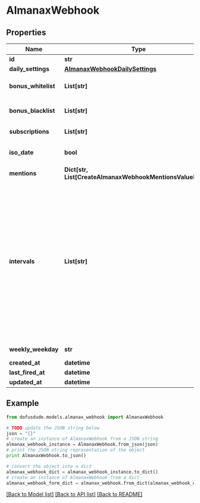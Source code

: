# AlmanaxWebhook



## Properties

Name | Type | Description | Notes
------------ | ------------- | ------------- | -------------
**id** | **str** |  | [optional] 
**daily_settings** | [**AlmanaxWebhookDailySettings**](AlmanaxWebhookDailySettings.md) |  | [optional] 
**bonus_whitelist** | **List[str]** | Only post when these bonuses come up. From all available bonuses (ids) from /dofus2/meta/{language}/almanax/bonuses. | [optional] 
**bonus_blacklist** | **List[str]** | Skip the day when these bonuses come up. From all available bonuses (ids) from /dofus2/meta/{language}/almanax/bonuses | [optional] 
**subscriptions** | **List[str]** | Get the available subscriptions with /meta/webhooks/almanax | [optional] 
**iso_date** | **bool** | If false, it will use common local time formats and weekday translations. If true, the format is YYYY-MM-DD. | [optional] [default to False]
**mentions** | **Dict[str, List[CreateAlmanaxWebhookMentionsValueInner]]** | Almanax bonus ids mapped to array of mentions. | [optional] 
**intervals** | **List[str]** | - Daily posts each day, filtering with Black/Whitelist and mentions are applied daily. - Weekly posts the next 7 days (excluding the posting day) once per week at the specified time. With only weekly selected, of all mentions, only prior notices will come through daily. The 7 day preview gets filtered by the Black/Whitelist. - Monthly posts a preview of the next month from first to last date. The post will be on the last day of a month (ignoring day of the week) at the specified time. Mentions and filtering works like weekly. The biggest difference between daily and the other two is that daily always posts the current day while monthly and weekly only show future days. You can always combine the intervals by selecting multiple intervals for one hook or create multiple hooks for the same channel with different settings to get every highly specific combination you want. | [optional] 
**weekly_weekday** | **str** | When to post the weekly preview at the specified time. | [optional] 
**created_at** | **datetime** |  | [optional] 
**last_fired_at** | **datetime** |  | [optional] 
**updated_at** | **datetime** |  | [optional] 

## Example

```python
from dofusdude.models.almanax_webhook import AlmanaxWebhook

# TODO update the JSON string below
json = "{}"
# create an instance of AlmanaxWebhook from a JSON string
almanax_webhook_instance = AlmanaxWebhook.from_json(json)
# print the JSON string representation of the object
print AlmanaxWebhook.to_json()

# convert the object into a dict
almanax_webhook_dict = almanax_webhook_instance.to_dict()
# create an instance of AlmanaxWebhook from a dict
almanax_webhook_form_dict = almanax_webhook.from_dict(almanax_webhook_dict)
```
[[Back to Model list]](../README.md#documentation-for-models) [[Back to API list]](../README.md#documentation-for-api-endpoints) [[Back to README]](../README.md)


